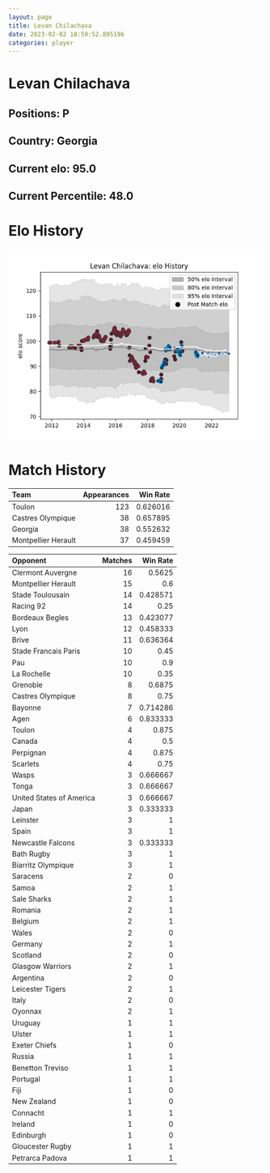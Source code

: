 ```yaml
---  
layout: page  
title: Levan Chilachava  
date: 2023-02-02 18:59:52.895196  
categories: player  
---
```

# Levan Chilachava

## Positions: P

## Country: Georgia

## Current elo: 95.0

## Current Percentile: 48.0

# Elo History


![elo history](history_LevanChilachava.png)
# Match History


| Team                |   Appearances |   Win Rate |
|:--------------------|--------------:|-----------:|
| Toulon              |           123 |   0.626016 |
| Castres Olympique   |            38 |   0.657895 |
| Georgia             |            38 |   0.552632 |
| Montpellier Herault |            37 |   0.459459 |

| Opponent                 |   Matches |   Win Rate |
|:-------------------------|----------:|-----------:|
| Clermont Auvergne        |        16 |   0.5625   |
| Montpellier Herault      |        15 |   0.6      |
| Stade Toulousain         |        14 |   0.428571 |
| Racing 92                |        14 |   0.25     |
| Bordeaux Begles          |        13 |   0.423077 |
| Lyon                     |        12 |   0.458333 |
| Brive                    |        11 |   0.636364 |
| Stade Francais Paris     |        10 |   0.45     |
| Pau                      |        10 |   0.9      |
| La Rochelle              |        10 |   0.35     |
| Grenoble                 |         8 |   0.6875   |
| Castres Olympique        |         8 |   0.75     |
| Bayonne                  |         7 |   0.714286 |
| Agen                     |         6 |   0.833333 |
| Toulon                   |         4 |   0.875    |
| Canada                   |         4 |   0.5      |
| Perpignan                |         4 |   0.875    |
| Scarlets                 |         4 |   0.75     |
| Wasps                    |         3 |   0.666667 |
| Tonga                    |         3 |   0.666667 |
| United States of America |         3 |   0.666667 |
| Japan                    |         3 |   0.333333 |
| Leinster                 |         3 |   1        |
| Spain                    |         3 |   1        |
| Newcastle Falcons        |         3 |   0.333333 |
| Bath Rugby               |         3 |   1        |
| Biarritz Olympique       |         3 |   1        |
| Saracens                 |         2 |   0        |
| Samoa                    |         2 |   1        |
| Sale Sharks              |         2 |   1        |
| Romania                  |         2 |   1        |
| Belgium                  |         2 |   1        |
| Wales                    |         2 |   0        |
| Germany                  |         2 |   1        |
| Scotland                 |         2 |   0        |
| Glasgow Warriors         |         2 |   1        |
| Argentina                |         2 |   0        |
| Leicester Tigers         |         2 |   1        |
| Italy                    |         2 |   0        |
| Oyonnax                  |         2 |   1        |
| Uruguay                  |         1 |   1        |
| Ulster                   |         1 |   1        |
| Exeter Chiefs            |         1 |   0        |
| Russia                   |         1 |   1        |
| Benetton Treviso         |         1 |   1        |
| Portugal                 |         1 |   1        |
| Fiji                     |         1 |   0        |
| New Zealand              |         1 |   0        |
| Connacht                 |         1 |   1        |
| Ireland                  |         1 |   0        |
| Edinburgh                |         1 |   0        |
| Gloucester Rugby         |         1 |   1        |
| Petrarca Padova          |         1 |   1        |